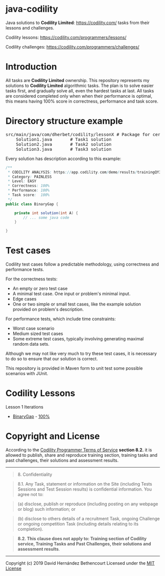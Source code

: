 # java-codility
Java solutions to **Codility Limited**: https://codility.com/ tasks from their lessons and challenges.

Codility lessons: https://codility.com/programmers/lessons/

Codility challenges: https://codility.com/programmers/challenges/

Introduction
============
All tasks are **Codility Limited** ownership. This repository represents my solutions to **Codility Limited** algorithmic tasks. The plan is to solve easier tasks first, and gradually solve all, even the hardest tasks at last. All tasks are considered completed only when when their performance is optimal, this means having 100% score in correctness, performance and task score.

Directory structure example
============
<pre>
src/main/java/com/dherbet/codility/lessonX # Package for certain lesson
    Solution1.java       # Task1 solution
    Solution2.java       # Task2 solution
    Solution3.java       # Task3 solution
</pre>

Every solution has description according to this example:
```java
/**
 * CODILITY ANALYSIS: https://app.codility.com/demo/results/trainingQY36WV-8GR/
 * Category: PAINLESS
 * Level: EASY
 * Correctness:	100%
 * Performance:	100%
 * Task score:	100%
 */
public class BinaryGap {

    private int solution(int A) {
        // ... some java code
    }

}
```

Test cases
============
Codility test cases follow a predictable methodology, using correctness and performance tests.

For the correctness tests:
* An empty or zero test case
* A minimal test case. One input or problem's minimal input.
* Edge cases
* One or two simple or small test cases, like the example solution provided on problem's description.

For performance tests, which include time constraints:
* Worst case scenario
* Medium sized test cases
* Some extreme test cases, typically involving generating maximal random data sets.

Although we may not like very much to try these test cases, it is necessary to do so to ensure that our solution is correct.

This repository is provided in Maven form to unit test some possible scenarios with JUnit.

Codility Lessons
============
Lesson 1 Iterations
- [BinaryGap](https://github.com/DavidHerBet/java-codility/blob/master/src/main/java/com/dherbet/codility/lesson1/BinaryGap.java) - [100%](https://app.codility.com/demo/results/trainingRGMR4Z-2RY/)

Copyright and License
============

According to the [Codility Programmer Terms of Service](https://codility.com/terms-of-service-for-programmers/) **section 8.2.** it is allowed to publish, share and reproduce training section, training tasks and past challenges, their solutions and assessment results.

---
> 8\. Confidentiality

> 8.1. Any Task, statement or information on the Site (including Tests Sessions and Test Session results) is confidential information. You agree not to:

> (a) disclose, publish or reproduce (including posting on any webpage or blog) such information; or

> (b) disclose to others details of a recruitment Task, ongoing Challenge or ongoing competition Task (including details relating to its completion).

> **8.2. This clause does not apply to: Training section of Codility service, Training Tasks and Past Challenges, their solutions and assessment results**.

---

Copyright (c) 2019 David Hernández Bethencourt
Licensed under the [MIT License](https://github.com/DavidHerBet/java-codility/blob/master/LICENSE)